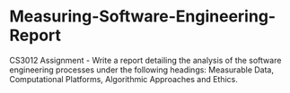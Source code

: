 # Measuring-Software-Engineering-Report
CS3012
Assignment - Write a report detailing the analysis of the software engineering processes under the following headings: Measurable Data, Computational Platforms, Algorithmic Approaches and Ethics.
